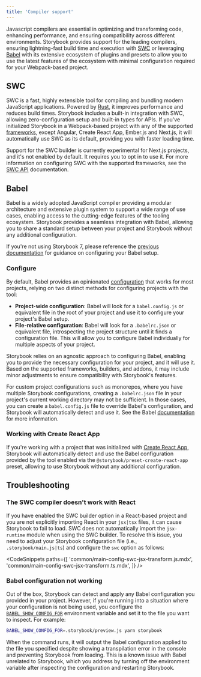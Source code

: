 ```yaml
---
title: 'Compiler support'
---
```


Javascript compilers are essential in optimizing and transforming code, enhancing performance, and ensuring compatibility across different environments. Storybook provides support for the leading compilers, ensuring lightning-fast build time and execution with [SWC](https://swc.rs/) or leveraging [Babel](https://babeljs.io/) with its extensive ecosystem of plugins and presets to allow you to use the latest features of the ecosystem with minimal configuration required for your Webpack-based project.

## SWC

SWC is a fast, highly extensible tool for compiling and bundling modern JavaScript applications. Powered by [Rust](https://www.rust-lang.org/), it improves performance and reduces build times. Storybook includes a built-in integration with SWC, allowing zero-configuration setup and built-in types for APIs. If you've initialized Storybook in a Webpack-based project with any of the supported [frameworks](./frameworks.md), except Angular, Create React App, Ember.js and Next.js, it will automatically use SWC as its default, providing you with faster loading time.

<Callout variant="info">

Support for the SWC builder is currently experimental for Next.js projects, and it's not enabled by default. It requires you to opt in to use it. For more information on configuring SWC with the supported frameworks, see the [SWC API](../api/main-config-swc.md) documentation.

</Callout>

## Babel

Babel is a widely adopted JavaScript compiler providing a modular architecture and extensive plugin system to support a wide range of use cases, enabling access to the cutting-edge features of the tooling ecosystem. Storybook provides a seamless integration with Babel, allowing you to share a standard setup between your project and Storybook without any additional configuration.

<Callout variant="info">

If you're not using Storybook 7, please reference the [previous documentation](../../../release-6-5/docs/configure/babel.md) for guidance on configuring your Babel setup.

</Callout>

### Configure

By default, Babel provides an opinionated [configuration](https://babeljs.io/docs/config-files) that works for most projects, relying on two distinct methods for configuring projects with the tool:

- **Project-wide configuration**: Babel will look for a `babel.config.js` or equivalent file in the root of your project and use it to configure your project's Babel setup.
- **File-relative configuration**: Babel will look for a `.babelrc.json` or equivalent file, introspecting the project structure until it finds a configuration file. This will allow you to configure Babel individually for multiple aspects of your project.

Storybook relies on an agnostic approach to configuring Babel, enabling you to provide the necessary configuration for your project, and it will use it. Based on the supported frameworks, builders, and addons, it may include minor adjustments to ensure compatibility with Storybook's features.

<Callout variant="info">

For custom project configurations such as monorepos, where you have multiple Storybook configurations, creating a `.babelrc.json` file in your project's current working directory may not be sufficient. In those cases, you can create a `babel.config.js` file to override Babel's configuration, and Storybook will automatically detect and use it. See the Babel [documentation](https://babeljs.io/docs/config-files) for more information.

</Callout>

### Working with Create React App

If you're working with a project that was initialized with [Create React App](https://create-react-app.dev/), Storybook will automatically detect and use the Babel configuration provided by the tool enabled via the `@storybook/preset-create-react-app` preset, allowing to use Storybook without any additional configuration.

## Troubleshooting

<IfRenderer renderer='react'>

### The SWC compiler doesn't work with React

If you have enabled the SWC builder option in a React-based project and you are not explicitly importing React in your `jsx|tsx` files, it can cause Storybook to fail to load. SWC does not automatically import the `jsx-runtime` module when using the SWC builder. To resolve this issue, you need to adjust your Storybook configuration file (i.e., `.storybook/main.js|ts`) and configure the `swc` option as follows:

<!-- prettier-ignore-start -->

<CodeSnippets
  paths={[
    'common/main-config-swc-jsx-transform.js.mdx',
    'common/main-config-swc-jsx-transform.ts.mdx',
  ]}
/>

<!-- prettier-ignore-end -->

</IfRenderer>

### Babel configuration not working

Out of the box, Storybook can detect and apply any Babel configuration you provided in your project. However, if you're running into a situation where your configuration is not being used, you configure the [`BABEL_SHOW_CONFIG_FOR`](https://babeljs.io/docs/configuration#print-effective-configs) environment variable and set it to the file you want to inspect. For example:

```sh
BABEL_SHOW_CONFIG_FOR=.storybook/preview.js yarn storybook
```

When the command runs, it will output the Babel configuration applied to the file you specified despite showing a transpilation error in the console and preventing Storybook from loading. This is a known issue with Babel unrelated to Storybook, which you address by turning off the environment variable after inspecting the configuration and restarting Storybook.
